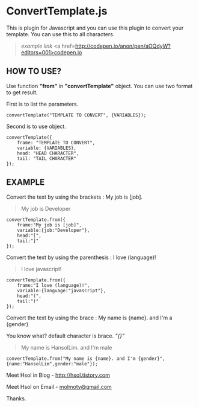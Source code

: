 ConvertTemplate.js
==================

This is plugin for Javascript and you can use this plugin to convert your template.
You can use this to all characters.
    
>*example link* <a href=http://codepen.io/anon/pen/aOQdyW?editors=001>codepen.io</a>


HOW TO USE?
-----------
Use function **"from"** in **"convertTemplate"** object.
You can use two format to get result.

First is to list the parameters.

    convertTemplate("TEMPLATE TO CONVERT", {VARIABLES});

Second is to use object.

    convertTemplate({
    	frame: "TEMPLATE TO CONVERT",
    	variable: {VARIABLES},
    	head: "HEAD CHARACTER",
    	tail: "TAIL CHARACTER"
    });
    

EXAMPLE
-------
Convert the text by using the brackets : My job is [job].
> My job is Developer

    convertTemplate.from({
        frame:"My job is [job]",
        variable:{job:"Developer"},
        head:"[",
        tail:"]"
    });

 
Convert the text by using the parenthesis : I love (language)!
> I love javascript!

    convertTemplate.from({
        frame:"I love (language)!",
        variable:{language:"javascript"},
        head:"(",
        tail:")"
    });

Convert the text by using the brace : My name is {name}. and I'm a {gender}

You know what? default character is brace. *"{}"*

> My name is HansolLim. and I'm male

    convertTemplate.from("My name is {name}. and I'm {gender}", {name:"HansolLim",gender:"male"});

 
Meet Hsol in Blog - http://hsol.tistory.com

Meet Hsol on Email - molmoty@gmail.com

Thanks.
    
